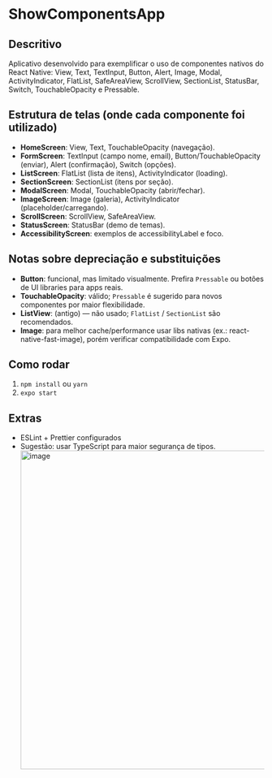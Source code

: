 # ShowComponentsApp

## Descritivo
Aplicativo desenvolvido para exemplificar o uso de componentes nativos do React Native: View, Text, TextInput, Button, Alert, Image, Modal, ActivityIndicator, FlatList, SafeAreaView, ScrollView, SectionList, StatusBar, Switch, TouchableOpacity e Pressable.

## Estrutura de telas (onde cada componente foi utilizado)
- **HomeScreen**: View, Text, TouchableOpacity (navegação).
- **FormScreen**: TextInput (campo nome, email), Button/TouchableOpacity (enviar), Alert (confirmação), Switch (opções).
- **ListScreen**: FlatList (lista de itens), ActivityIndicator (loading).
- **SectionScreen**: SectionList (itens por seção).
- **ModalScreen**: Modal, TouchableOpacity (abrir/fechar).
- **ImageScreen**: Image (galeria), ActivityIndicator (placeholder/carregando).
- **ScrollScreen**: ScrollView, SafeAreaView.
- **StatusScreen**: StatusBar (demo de temas).
- **AccessibilityScreen**: exemplos de accessibilityLabel e foco.

## Notas sobre depreciação e substituições
- **Button**: funcional, mas limitado visualmente. Prefira `Pressable` ou botões de UI libraries para apps reais.
- **TouchableOpacity**: válido; `Pressable` é sugerido para novos componentes por maior flexibilidade.
- **ListView**: (antigo) — não usado; `FlatList` / `SectionList` são recomendados.
- **Image**: para melhor cache/performance usar libs nativas (ex.: react-native-fast-image), porém verificar compatibilidade com Expo.

## Como rodar
1. `npm install` ou `yarn`
2. `expo start`

## Extras
- ESLint + Prettier configurados
- Sugestão: usar TypeScript para maior segurança de tipos.<img width="629" height="628" alt="image" src="https://github.com/user-attachments/assets/787c10a7-9321-4ec5-b5e1-65f14fa0fb02" />

